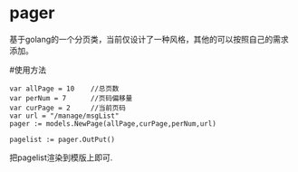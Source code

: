 # pager
基于golang的一个分页类，当前仅设计了一种风格，其他的可以按照自己的需求添加。


#使用方法
```
var allPage = 10    //总页数
var perNum = 7      //页码偏移量
var curPage = 2     //当前页码
var url = "/manage/msgList"
pager := models.NewPage(allPage,curPage,perNum,url)

pagelist := pager.OutPut()
```

把pagelist渲染到模版上即可.
